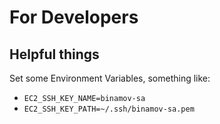 # For Developers

## Helpful things

Set some Environment Variables, something like:

- `EC2_SSH_KEY_NAME=binamov-sa`
- `EC2_SSH_KEY_PATH=~/.ssh/binamov-sa.pem`


